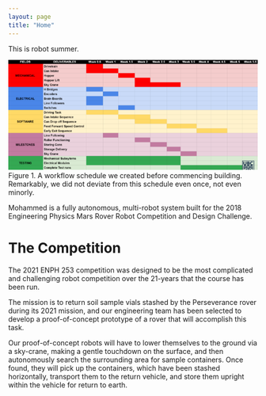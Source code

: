 ```yaml
---
layout: page
title: "Home"
---
```


This is robot summer.

![rs](https://raw.githubusercontent.com/seanghaeli/seanghaeli.github.io/master/assets/images/rs_timeline.PNG)
Figure 1. A workflow schedule we created before commencing building. Remarkably, we did not deviate from this schedule even once, not even minorly.

Mohammed is a fully autonomous, multi-robot system built for the 2018 Engineering Physics Mars Rover Robot Competition and Design Challenge.

# The Competition

The 2021 ENPH 253 competition was designed to be the most complicated and challenging robot competition over the 21-years that the course has been run.

The mission is to return soil sample vials stashed by the Perseverance rover during its 2021 mission, and our engineering team has been selected to develop a proof-of-concept prototype of a rover that will accomplish this task.

Our proof-of-concept robots will have to lower themselves to the ground via a sky-crane, making a gentle touchdown on the surface, and then autonomously search the surrounding area for sample containers. Once found, they will pick up the containers, which have been stashed horizontally, transport them to the return vehicle, and store them upright within the vehicle for return to earth.

